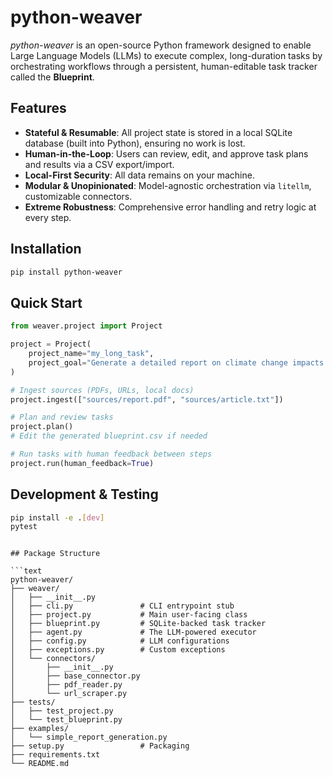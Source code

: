 # python-weaver

_python-weaver_ is an open-source Python framework designed to enable Large Language Models (LLMs) to execute complex, long-duration tasks by orchestrating workflows through a persistent, human-editable task tracker called the **Blueprint**.

## Features

- **Stateful & Resumable**: All project state is stored in a local SQLite database (built into Python), ensuring no work is lost.
- **Human-in-the-Loop**: Users can review, edit, and approve task plans and results via a CSV export/import.
- **Local-First Security**: All data remains on your machine.
- **Modular & Unopinionated**: Model-agnostic orchestration via `litellm`, customizable connectors.
- **Extreme Robustness**: Comprehensive error handling and retry logic at every step.

## Installation

```bash
pip install python-weaver
```

## Quick Start

```python
from weaver.project import Project

project = Project(
    project_name="my_long_task",
    project_goal="Generate a detailed report on climate change impacts across different regions."
)

# Ingest sources (PDFs, URLs, local docs)
project.ingest(["sources/report.pdf", "sources/article.txt"])

# Plan and review tasks
project.plan()
# Edit the generated blueprint.csv if needed

# Run tasks with human feedback between steps
project.run(human_feedback=True)
```

## Development & Testing

```bash
pip install -e .[dev]
pytest
```

````

## Package Structure

```text
python-weaver/
├── weaver/
│   ├── __init__.py
│   ├── cli.py               # CLI entrypoint stub
│   ├── project.py           # Main user-facing class
│   ├── blueprint.py         # SQLite-backed task tracker
│   ├── agent.py             # The LLM-powered executor
│   ├── config.py            # LLM configurations
│   ├── exceptions.py        # Custom exceptions
│   └── connectors/
│       ├── __init__.py
│       ├── base_connector.py
│       ├── pdf_reader.py
│       └── url_scraper.py
├── tests/
│   ├── test_project.py
│   └── test_blueprint.py
├── examples/
│   └── simple_report_generation.py
├── setup.py                 # Packaging
├── requirements.txt
└── README.md
````
